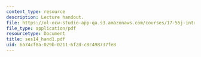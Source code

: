 ```yaml
---
content_type: resource
description: Lecture handout.
file: https://ol-ocw-studio-app-qa.s3.amazonaws.com/courses/17-55j-introduction-to-latin-american-studies-fall-2006/6a74cf8a029b02116f2dc8c498737fe8_ses14_hand1.pdf
file_type: application/pdf
resourcetype: Document
title: ses14_hand1.pdf
uid: 6a74cf8a-029b-0211-6f2d-c8c498737fe8
---
```

